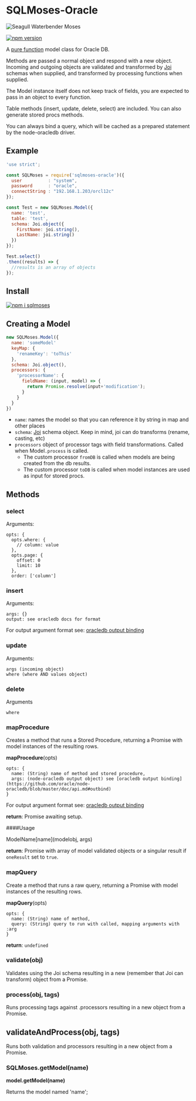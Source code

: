 # SQLMoses-Oracle

![Seagull Waterbender Moses](https://cldup.com/xBEt5glGHQ.png)

[![npm version](https://badge.fury.io/js/sqlmoses.svg)](http://badge.fury.io/js/sqlmoses)

A [pure function](http://www.nicoespeon.com/en/2015/01/pure-functions-javascript/) model class for Oracle DB.

Methods are passed a normal object and respond with a new object.
Incoming and outgoing objects are validated and transformed by [Joi](https://npmjs.org/package/joi) schemas when supplied, and transformed by processing functions when supplied.

The Model instance itself does not keep track of fields, you are expected to pass in an object to every function.

Table methods (insert, update, delete, select) are included.
You can also generate stored procs methods.

You can always bind a query, which will be cached as a prepared statement by the node-oracledb driver.

## Example

```javascript
'use strict';

const SQLMoses = require('sqlmoses-oracle')({
  user          : "system",
  password      : "oracle",
  connectString : "192.168.1.203/orcl12c"
});

const Test = new SQLMoses.Model({
  name: 'test',
  table: 'test',
  schema: Joi.object({
    FirstName: joi.string(),
    LastName: joi.string()
  })
});

Test.select()
.then((results) => {
  //results is an array of objects
});

```

## Install

[![npm i sqlmoses](https://nodei.co/npm/sqlmoses.png)](https://npmjs.org/packages/sqlmoses)


## Creating a Model 

```js
new SQLMoses.Model({
  name: 'someModel'
  keyMap: {
    'renameKey': 'toThis'
  },
  schema: Joi.object(),
  processors: {
    'processorName': {
      fieldName: (input, model) => {
        return Promise.resolve(input+'modification');
      }
    }
  }
})
```

* `name`: names the model so that you can reference it by string in map and other places
* `schema`: [Joi](https://npmjs.org/package/joi) schema object. Keep in mind, joi can do transforms (rename, casting, etc)
* `processors` object of processor tags with field transformations. Called when Model`.process` is called.
  * The custom processor `fromDB` is called when models are being created from the db results.
  * The custom processor `toDB` is called when model instances are used as input for stored procs.

## Methods

### select

Arguments:

```
opts: {
  opts.where: {
    // column: value
  },
  opts.page: {
    offset: 0
    limit: 10
  },
  order: ['column']
```

### insert

Arguments:

```
args: {}
output: see oracledb docs for format
```

For output argument format see: [oracledb output binding](https://github.com/oracle/node-oracledb/blob/master/doc/api.md#outbind)

### update

Arguments:
```
args (incoming object)
where (where AND values object)
```

### delete

Arguments
```
where
```

### mapProcedure

Creates a method that runs a Stored Procedure, returning a Promise with model instances of the resulting rows.

__mapProcedure__(opts)


```
opts: {
  name: (String) name of method and stored procedure,
  args: (node-oracledb output object) see [oracledb output binding](https://github.com/oracle/node-oracledb/blob/master/doc/api.md#outbind)
}
```

For output argument format see: [oracledb output binding](https://github.com/oracle/node-oracledb/blob/master/doc/api.md#outbind)


__return__: Promise awaiting setup.

####Usage

ModelName\[name\](modelobj, args)

__return__: Promise with array of model validated objects or a singular result if `oneResult` set to `true`.

### mapQuery

Create a method that runs a raw query, returning a Promise with model instances of the resulting rows.

__mapQuery__(opts)

```
opts: {
  name: (String) name of method,
  query: (String) query to run with called, mapping arguments with :arg
}
```

__return__: `undefined`


### validate(obj)

Validates using the Joi schema resulting in a new (remember that Joi can transform) object from a Promise.

### process(obj, tags)

Runs processing tags against .processors resulting in a new object from a Promise.

## validateAndProcess(obj, tags)

Runs both validation and processors resulting in a new object from a Promise.

### SQLMoses.getModel(name)

__model.getModel(name)__

Returns the model named 'name';

